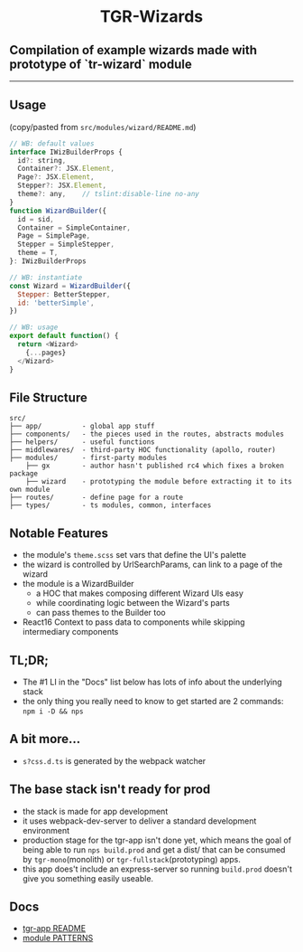 <p align='center'>
  <h1 align='center'>TGR-Wizards</h1>
  <h2>Compilation of example wizards made with prototype of `tr-wizard` module</h2>
  <hr />
</p>

## Usage

(copy/pasted from `src/modules/wizard/README.md`)

```javascript
// WB: default values
interface IWizBuilderProps {
  id?: string,
  Container?: JSX.Element,
  Page?: JSX.Element,
  Stepper?: JSX.Element,
  theme?: any,    // tslint:disable-line no-any
}
function WizardBuilder({
  id = sid,
  Container = SimpleContainer,
  Page = SimplePage,
  Stepper = SimpleStepper,
  theme = T,
}: IWizBuilderProps
```

```javascript
// WB: instantiate
const Wizard = WizardBuilder({
  Stepper: BetterStepper,
  id: 'betterSimple',
})

// WB: usage
export default function() {
  return <Wizard>
    {...pages}
  </Wizard>
}
```

## File Structure

```text
src/
├── app/          - global app stuff
├── components/   - the pieces used in the routes, abstracts modules
├── helpers/      - useful functions
├── middlewares/  - third-party HOC functionality (apollo, router)
├── modules/      - first-party modules
    ├── gx        - author hasn't published rc4 which fixes a broken package
    ├── wizard    - prototyping the module before extracting it to its own module
├── routes/       - define page for a route
├── types/        - ts modules, common, interfaces
```

## Notable Features

- the module's `theme.scss` set vars that define the UI's palette
- the wizard is controlled by UrlSearchParams, can link to a page of the wizard
- the module is a WizardBuilder
  - a HOC that makes composing different Wizard UIs easy
  - while coordinating logic between the Wizard's parts
  - can pass themes to the Builder too
- React16 Context to pass data to components while skipping intermediary components

## TL;DR;

- The #1 LI in the "Docs" list below has lots of info about the underlying stack
- the only thing you really need to know to get started are 2 commands: `npm i -D && nps`

## A bit more...

- `s?css.d.ts` is generated by the webpack watcher

## The base stack isn't ready for prod

- the stack is made for app development
- it uses webpack-dev-server to deliver a standard development environment
- production stage for the tgr-app isn't done yet, which means the goal of being able to run `nps build.prod` and get a dist/ that can be consumed by `tgr-mono`(monolith) or `tgr-fullstack`(prototyping) apps.
- this app does't include an express-server so running `build.prod` doesn't give you something easily useable.

## Docs

- [tgr-app README](https://github.com/Falieson/2018-typescript-react-app/blob/7a531f503a36e2b09a65a7324f917918a1f0a9c0/README.md)
- [module PATTERNS](https://github.com/Falieson/tgrstack.com/wiki/Patterns)
